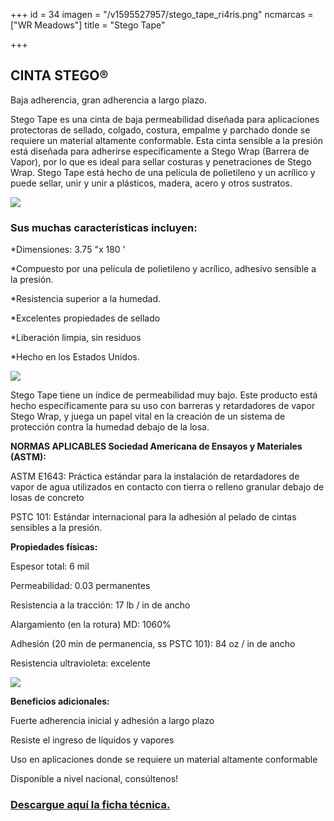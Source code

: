 +++
id = 34
imagen = "/v1595527957/stego_tape_ri4ris.png"
ncmarcas = ["WR Meadows"]
title = "Stego Tape"

+++
## CINTA STEGO®

Baja adherencia, gran adherencia a largo plazo.

Stego Tape es una cinta de baja permeabilidad diseñada para aplicaciones protectoras de sellado, colgado, costura, empalme y parchado donde se requiere un material altamente conformable. Esta cinta sensible a la presión está diseñada para adherirse específicamente a Stego Wrap (Barrera de Vapor), por lo que es ideal para sellar costuras y penetraciones de Stego Wrap. Stego Tape está hecho de una película de polietileno y un acrílico y puede sellar, unir y unir a plásticos, madera, acero y otros sustratos.

![](https://res.cloudinary.com/novatec/v1595528486/tape_uyfaw4.png)

### **Sus muchas características incluyen:**

\*Dimensiones: 3.75 "x 180 '

\*Compuesto por una película de polietileno y acrílico, adhesivo    sensible a la presión.

\*Resistencia superior a la humedad.

\*Excelentes propiedades de sellado

\*Liberación limpia, sin residuos

\*Hecho en los Estados Unidos.

![](https://res.cloudinary.com/novatec/v1595528533/stego_tapee_w8npif.png)

Stego Tape tiene un índice de permeabilidad muy bajo. Este producto está hecho específicamente para su uso con barreras y retardadores de vapor Stego Wrap, y juega un papel vital en la creación de un sistema de protección contra la humedad debajo de la losa.

**NORMAS APLICABLES Sociedad Americana de Ensayos y Materiales (ASTM):**

ASTM E1643: Práctica estándar para la instalación de retardadores de vapor de agua utilizados en contacto con tierra o relleno granular debajo de losas de concreto

PSTC 101: Estándar internacional para la adhesión al pelado de cintas sensibles a la presión.

**Propiedades físicas:**

Espesor total: 6 mil

Permeabilidad: 0.03 permanentes

Resistencia a la tracción: 17 lb / in de ancho

Alargamiento (en la rotura) MD: 1060%

Adhesión (20 min de permanencia, ss PSTC 101): 84 oz / in de ancho

Resistencia ultravioleta: excelente

![](https://res.cloudinary.com/novatec/v1595528725/barrera_tape_h3pvsl.png)

**Beneficios adicionales:**

Fuerte adherencia inicial y adhesión a largo plazo

Resiste el ingreso de líquidos y vapores

Uso en aplicaciones donde se requiere un material altamente conformable

Disponible a nivel nacional, consúltenos!

### [Descargue aquí la ficha técnica.]() 